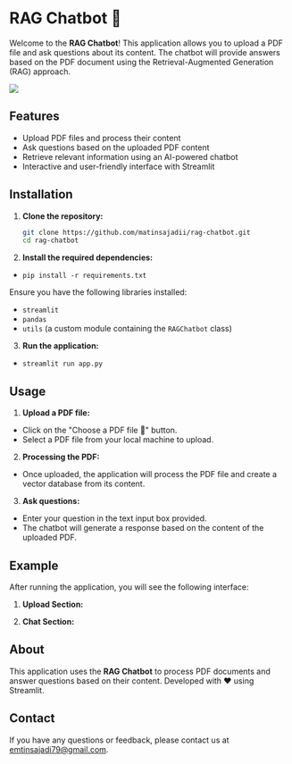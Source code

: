 # RAG Chatbot 🤖

Welcome to the **RAG Chatbot**! This application allows you to upload a PDF file and ask questions about its content. The chatbot will provide answers based on the PDF document using the Retrieval-Augmented Generation (RAG) approach.

<image src="https://images.ctfassets.net/ukazlt65o6hl/1rWCLaP3w1iMUSkZsg9dG4/ab39b7646762b37b2296c07ae08182ff/MicrosoftTeams-image__55_.png?w=750&h=386&fl=progressive&q=70&fm=jpg">

## Features

- Upload PDF files and process their content
- Ask questions based on the uploaded PDF content
- Retrieve relevant information using an AI-powered chatbot
- Interactive and user-friendly interface with Streamlit

## Installation

1. **Clone the repository:**

   ```bash
   git clone https://github.com/matinsajadii/rag-chatbot.git
   cd rag-chatbot

2. **Install the required dependencies:**

- ``pip install -r requirements.txt``

Ensure you have the following libraries installed:

- `streamlit`
- `pandas`
- `utils` (a custom module containing the `RAGChatbot` class)

3. **Run the application:**

- ``streamlit run app.py``

## Usage

1. **Upload a PDF file:**

- Click on the "Choose a PDF file 📄" button.
- Select a PDF file from your local machine to upload.

2. **Processing the PDF:**

- Once uploaded, the application will process the PDF file and create a vector database from its content.

3. **Ask questions:**

- Enter your question in the text input box provided.
- The chatbot will generate a response based on the content of the uploaded PDF.

## Example

After running the application, you will see the following interface:

1. **Upload Section:**

2. **Chat Section:**

## About

This application uses the **RAG Chatbot** to process PDF documents and answer questions based on their content. Developed with ❤️ using Streamlit.

## Contact
If you have any questions or feedback, please contact us at emtinsajadi79@gmail.com.